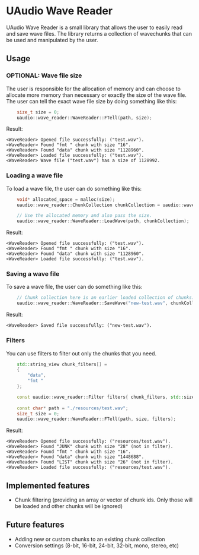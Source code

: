 # UAudio Wave Reader

UAudio Wave Reader is a small library that allows the user to easily read and save wave files. The library returns a collection of wavechunks that can be used and manipulated by the user.

## Usage

### OPTIONAL: Wave file size

The user is responsible for the allocation of memory and can choose to allocate more memory than necessary or exactly the size of the wave file. The user can tell the exact wave file size by doing something like this:
```cpp
	size_t size = 0;
	uaudio::wave_reader::WaveReader::FTell(path, size);
```
Result:
```
<WaveReader> Opened file successfully: ("test.wav").
<WaveReader> Found "fmt " chunk with size "16".
<WaveReader> Found "data" chunk with size "1128960".
<WaveReader> Loaded file successfully: ("test.wav").
<WaveReader> Wave file ("test.wav") has a size of 1128992.
```

### Loading a wave file

To load a wave file, the user can do something like this:
```cpp
	void* allocated_space = malloc(size);
	uaudio::wave_reader::ChunkCollection chunkCollection = uaudio::wave_reader::ChunkCollection(allocated_space, size);

	// Use the allocated memory and also pass the size.
	uaudio::wave_reader::WaveReader::LoadWave(path, chunkCollection);
```
Result:
```
<WaveReader> Opened file successfully: ("test.wav").
<WaveReader> Found "fmt " chunk with size "16".
<WaveReader> Found "data" chunk with size "1128960".
<WaveReader> Loaded file successfully: ("test.wav").
```

### Saving a wave file
To save a wave file, the user can do something like this:
```cpp
	// Chunk collection here is an earlier loaded collection of chunks.
	uaudio::wave_reader::WaveReader::SaveWave("new-test.wav", chunkCollection);
```
Result:
```
<WaveReader> Saved file successfully: ("new-test.wav").
```

### Filters
You can use filters to filter out only the chunks that you need.
```cpp
	std::string_view chunk_filters[] =
	{
		"data",
		"fmt "
	};

	const uaudio::wave_reader::Filter filters{ chunk_filters, std::size(chunk_filters) };
	
	const char* path = "./resources/test.wav";
	size_t size = 0;
	uaudio::wave_reader::WaveReader::FTell(path, size, filters);
```
Result:
```
<WaveReader> Opened file successfully: ("resources/test.wav").
<WaveReader> Found "JUNK" chunk with size "28" (not in filter).
<WaveReader> Found "fmt " chunk with size "16".
<WaveReader> Found "data" chunk with size "1448688".
<WaveReader> Found "LIST" chunk with size "26" (not in filter).
<WaveReader> Loaded file successfully: ("resources/test.wav").
```

## Implemented features
* Chunk filtering (providing an array or vector of chunk ids. Only those will be loaded and other chunks will be ignored)

## Future features
* Adding new or custom chunks to an existing chunk collection
* Conversion settings (8-bit, 16-bit, 24-bit, 32-bit, mono, stereo, etc)